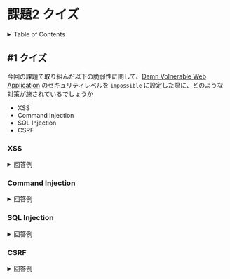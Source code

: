 # 課題2 クイズ

<!-- START doctoc generated TOC please keep comment here to allow auto update -->
<!-- DON'T EDIT THIS SECTION, INSTEAD RE-RUN doctoc TO UPDATE -->
<details>
<summary>Table of Contents</summary>

- [&#035;1 クイズ](#1-%E3%82%AF%E3%82%A4%E3%82%BA)

</details>
<!-- END doctoc generated TOC please keep comment here to allow auto update -->

## #1 クイズ

今回の課題で取り組んだ以下の脆弱性に関して、[Damn Volnerable Web Application](https://dvwa.co.uk/) のセキュリティレベルを `impossible` に設定した際に、どのような対策が施されているでしょうか

- XSS
- Command Injection
- SQL Injection
- CSRF

### XSS

<details>
<summary>回答例</summary>
<div>

該当するソースコードは以下になる。

```php
<?php

// Is there any input?
if( array_key_exists( "name", $_GET ) && $_GET[ 'name' ] != NULL ) {
	// Check Anti-CSRF token
	checkToken( $_REQUEST[ 'user_token' ], $_SESSION[ 'session_token' ], 'index.php' );

	// Get input
	$name = htmlspecialchars( $_GET[ 'name' ] );

	// Feedback for end user
	$html .= "<pre>Hello ${name}</pre>";
}

// Generate Anti-CSRF token
generateSessionToken();

?>
```

対策としては以下の2つを実施していることがわかる。

- ユーザ入力値のエスケープ処理
  - PHPの [`htmlspecialchars()`](https://www.php.net/manual/ja/function.htmlspecialchars.php) を使って特殊文字をエスケープしている
- CSRFトークンの埋め込み
  - リクエストを処理するごとにCSRFトークンを生成している
  - 生成したトークンは `<input type="hidden">` に埋め込んでいる

    ```html
    <div class="vulnerable_code_area">
        <form name="XSS" action="#" method="GET">
            <p>
            What's your name?
            <input type="text" name="name">
            <input type="submit" value="Submit">
            </p>
            <!-- CSRFトークンの埋め込み -->
            <input type='hidden' name='user_token' value='def3b274f61557a0d24c4647d782295d' />
        </form>
        <pre>Hello &lt;script&gt;document.cookie&lt;/script&gt;</pre>
    </div>
    ```

</div>
</details>

### Command Injection

<details>
<summary>回答例</summary>
<div>

該当するソースコードは以下になる。

```php
<?php

if( isset( $_POST[ 'Submit' ]  ) ) {
	// Check Anti-CSRF token
	checkToken( $_REQUEST[ 'user_token' ], $_SESSION[ 'session_token' ], 'index.php' );

	// Get input
	$target = $_REQUEST[ 'ip' ];
	$target = stripslashes( $target );

	// Split the IP into 4 octects
	$octet = explode( ".", $target );

	// Check IF each octet is an integer
	if( ( is_numeric( $octet[0] ) ) && ( is_numeric( $octet[1] ) ) && ( is_numeric( $octet[2] ) ) && ( is_numeric( $octet[3] ) ) && ( sizeof( $octet ) == 4 ) ) {
		// If all 4 octets are int's put the IP back together.
		$target = $octet[0] . '.' . $octet[1] . '.' . $octet[2] . '.' . $octet[3];

		// Determine OS and execute the ping command.
		if( stristr( php_uname( 's' ), 'Windows NT' ) ) {
			// Windows
			$cmd = shell_exec( 'ping  ' . $target );
		}
		else {
			// *nix
			$cmd = shell_exec( 'ping  -c 4 ' . $target );
		}

		// Feedback for the end user
		$html .= "<pre>{$cmd}</pre>";
	}
	else {
		// Ops. Let the user name theres a mistake
		$html .= '<pre>ERROR: You have entered an invalid IP.</pre>';
	}
}

// Generate Anti-CSRF token
generateSessionToken();

?>
```

対策としては以下の2つを実施していることがわかる。

- CSRFトークンの埋め込み
  - リクエストを処理するごとにCSRFトークンを生成している
- `ping` コマンドに合わせたIPアドレス特有の入力値検証処理の実行
  - IPアドレスは `.` 区切りの数値で与えられる
  - ユーザ入力値を [`explode()`](https://www.php.net/manual/ja/function.explode.php) を使用して `.` で分割する
  - 分割された各値を [`is-numeric`](https://www.php.net/manual/ja/function.is-numeric.php) を使用して数値であることを検証する

</div>
</details>


### SQL Injection

<details>
<summary>回答例</summary>
<div>

該当するソースコードは以下になる。

```php
<?php

if( isset( $_GET[ 'Submit' ] ) ) {
	// Check Anti-CSRF token
	checkToken( $_REQUEST[ 'user_token' ], $_SESSION[ 'session_token' ], 'index.php' );

	// Get input
	$id = $_GET[ 'id' ];

	// Was a number entered?
	if(is_numeric( $id )) {
		// Check the database
		$data = $db->prepare( 'SELECT first_name, last_name FROM users WHERE user_id = (:id) LIMIT 1;' );
		$data->bindParam( ':id', $id, PDO::PARAM_INT );
		$data->execute();
		$row = $data->fetch();

		// Make sure only 1 result is returned
		if( $data->rowCount() == 1 ) {
			// Get values
			$first = $row[ 'first_name' ];
			$last  = $row[ 'last_name' ];

			// Feedback for end user
			$html .= "<pre>ID: {$id}<br />First name: {$first}<br />Surname: {$last}</pre>";
		}
	}
}

// Generate Anti-CSRF token
generateSessionToken();

?>
```

対策としては以下の3つを実施していることがわかる。

- CSRFトークンの埋め込み
  - リクエストを処理するごとにCSRFトークンを生成している
- 文字列結合の代わりにPHPの `Prepared Statement` を使用してSQLを組み立てている
- ユーザ入力値の検証
  - 入力されたユーザIDが数値であることを検証している

</div>
</details>

### CSRF

<details>
<summary>回答例</summary>
<div>


</div>
</details>
